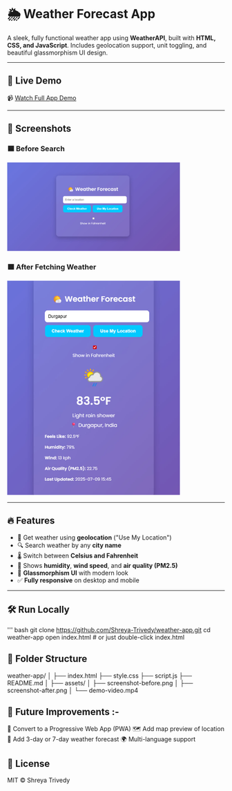 # 🌦️ Weather Forecast App

A sleek, fully functional weather app using **WeatherAPI**, built with **HTML, CSS, and JavaScript**. Includes geolocation support, unit toggling, and beautiful glassmorphism UI design.

---

## 🚀 Live Demo
 
📹 [Watch Full App Demo](./assets/demo-video.mp4)

---

## 📸 Screenshots

### 🟦 Before Search
<img src="./assets/screenshot-before.png" alt="Initial UI" width="400"/>

### 🟩 After Fetching Weather
<img src="./assets/screenshot-after.png" alt="Weather Output" width="400"/>

---

## 🔥 Features

- 📍 Get weather using **geolocation** (\"Use My Location\")
- 🔍 Search weather by any **city name**
- 🌡️ Switch between **Celsius and Fahrenheit**
- 💨 Shows **humidity**, **wind speed**, and **air quality (PM2.5)**
- 🎨 **Glassmorphism UI** with modern look
- ✅ **Fully responsive** on desktop and mobile

---

## 🛠️ Run Locally

''' bash
git clone https://github.com/Shreya-Trivedy/weather-app.git
cd weather-app
open index.html  # or just double-click index.html

## 📁 Folder Structure

weather-app/
│
├── index.html
├── style.css
├── script.js
├── README.md
│
├── assets/
│   ├── screenshot-before.png
│   ├── screenshot-after.png
│   └── demo-video.mp4


## 🔮 Future Improvements :-

📲 Convert to a Progressive Web App (PWA)
🗺️ Add map preview of location
📅 Add 3-day or 7-day weather forecast
🌍 Multi-language support

## 📃 License
MIT © Shreya Trivedy
